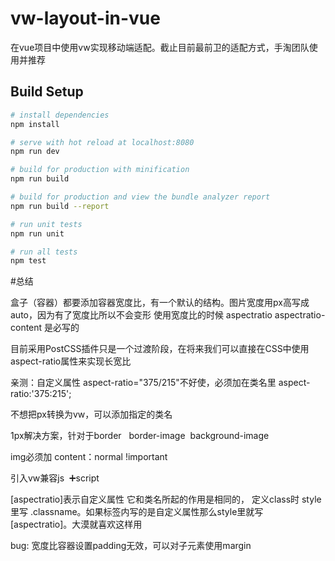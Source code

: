 # vw-layout-in-vue

在vue项目中使用vw实现移动端适配。截止目前最前卫的适配方式，手淘团队使用并推荐

## Build Setup

``` bash
# install dependencies
npm install

# serve with hot reload at localhost:8080
npm run dev

# build for production with minification
npm run build

# build for production and view the bundle analyzer report
npm run build --report

# run unit tests
npm run unit

# run all tests
npm test
```
#总结

盒子（容器）都要添加容器宽度比，有一个默认的结构。图片宽度用px高写成auto，因为有了宽度比所以不会变形
使用宽度比的时候    aspectratio   aspectratio-content 是必写的

目前采用PostCSS插件只是一个过渡阶段，在将来我们可以直接在CSS中使用aspect-ratio属性来实现长宽比

亲测：自定义属性 aspect-ratio="375/215"不好使，必须加在类名里  aspect-ratio:'375:215';

<div aspectratio>
    <div aspectratio-content>
    </div>
</div>

不想把px转换为vw，可以添加指定的类名

1px解决方案，针对于border   border-image  background-image

img必须加 content：normal !important



引入vw兼容js  ➕script

[aspectratio]表示自定义属性 它和类名所起的作用是相同的，
定义class时 style里写 .classname。如果标签内写的是自定义属性那么style里就写 [aspectratio]。大漠就喜欢这样用

bug: 宽度比容器设置padding无效，可以对子元素使用margin
